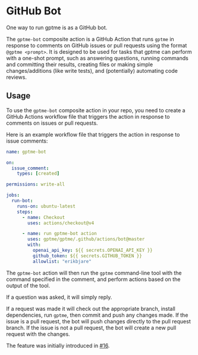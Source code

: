 GitHub Bot
==========

One way to run gptme is as a GitHub bot.

The `gptme-bot` composite action is a GitHub Action that runs `gptme` in response to comments on GitHub issues or pull requests using the format `@gptme <prompt>`. It is designed to be used for tasks that gptme can perform with a one-shot prompt, such as answering questions, running commands and committing their results, creating files or making simple changes/additions (like write tests), and (potentially) automating code reviews.

## Usage

To use the `gptme-bot` composite action in your repo, you need to create a GitHub Actions workflow file that triggers the action in response to comments on issues or pull requests.

Here is an example workflow file that triggers the action in response to issue comments:

```yaml
name: gptme-bot

on:
  issue_comment:
    types: [created]

permissions: write-all

jobs:
  run-bot:
    runs-on: ubuntu-latest
    steps:
      - name: Checkout
        uses: actions/checkout@v4

      - name: run gptme-bot action
        uses: gptme/gptme/.github/actions/bot@master
        with:
          openai_api_key: ${{ secrets.OPENAI_API_KEY }}
          github_token: ${{ secrets.GITHUB_TOKEN }}
          allowlist: "erikbjare"
```

The `gptme-bot` action will then run the `gptme` command-line tool with the command specified in the comment, and perform actions based on the output of the tool.

If a question was asked, it will simply reply.

If a request was made it will check out the appropriate branch, install dependencies, run `gptme`, then commit and push any changes made. If the issue is a pull request, the bot will push changes directly to the pull request branch. If the issue is not a pull request, the bot will create a new pull request with the changes.

The feature was initially introduced in [#16](https://github.com/gptme/gptme/issues/16).
